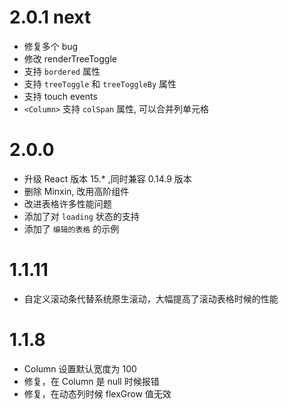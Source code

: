 # 2.0.1 next

- 修复多个 bug
- 修改 renderTreeToggle
- 支持 `bordered` 属性
- 支持 `treeToggle` 和 `treeToggleBy` 属性
- 支持 touch events
- `<Column>` 支持 `colSpan` 属性, 可以合并列单元格

# 2.0.0
- 升级 React 版本 15.* ,同时兼容 0.14.9 版本
- 删除 Minxin, 改用高阶组件
- 改进表格许多性能问题
- 添加了对 `loading` 状态的支持
- 添加了 `编辑的表格` 的示例

# 1.1.11
- 自定义滚动条代替系统原生滚动，大幅提高了滚动表格时候的性能

# 1.1.8
- Column 设置默认宽度为 100
- 修复，在  Column 是 null 时候报错
- 修复，在动态列时候 flexGrow 值无效
